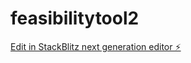 # feasibilitytool2

[Edit in StackBlitz next generation editor ⚡️](https://stackblitz.com/~/github.com/bagresta/feasibilitytool2)